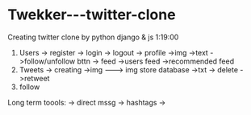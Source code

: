 # Twekker---twitter-clone

Creating twitter clone by python django & js
1:19:00

1. Users
  -> register
  -> login
  -> logout
  -> profile
    ->img
    ->text
    ->follow/unfollow bttn
  -> feed
    ->users feed
    ->recommended feed
2. Tweets
  -> creating
    ->img ---> img store database
    ->txt
  -> delete
  ->retweet
3. follow


Long term toools:
-> direct mssg
-> hashtags
->
